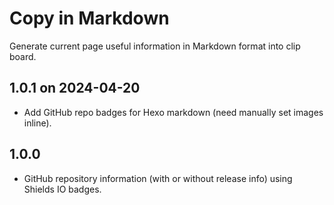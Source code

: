# Copy in Markdown

Generate current page useful information in Markdown format into clip board.

## 1.0.1 on 2024-04-20

- Add GitHub repo badges for Hexo markdown (need manually set images inline).

## 1.0.0

- GitHub repository information (with or without release info) using Shields IO badges.

